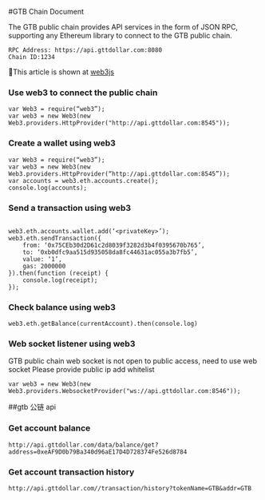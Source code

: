 #GTB Chain Document

The GTB public chain provides API services in the form of JSON RPC, supporting any Ethereum library to connect to the GTB public chain.

```
RPC Address: https://api.gttdollar.com:8080
Chain ID:1234
```
This article is shown at [web3js](https://web3js.readthedocs.io/en/1.0/#)

### Use web3 to connect the public chain

```
var Web3 = require(“web3”);
var web3 = new Web3(new Web3.providers.HttpProvider("http://api.gttdollar.com:8545"));
```

### Create a wallet using web3

```
var Web3 = require(“web3”);
var web3 = new Web3(new Web3.providers.HttpProvider(“http://api.gttdollar.com:8545”));
var accounts = web3.eth.accounts.create();
console.log(accounts);
```

### Send a transaction using web3

```

web3.eth.accounts.wallet.add(‘<privateKey>’);
web3.eth.sendTransaction({
    from: ‘0x75CEb30d2D61c2d8039f3282d3b4f0395670b765’,
    to: ‘0xb0dfc9aa515d935058da8fc44631ac055a3b7fb5’,
    value: ‘1’,
    gas: 2000000
}).then(function (receipt) {
    console.log(receipt);
});

```

### Check balance using web3

```
web3.eth.getBalance(currentAccount).then(console.log)
```

### Web socket listener using web3

GTB public chain web socket is not open to public access, need to use web socket Please provide public ip add whitelist

```
var web3 = new Web3(new Web3.providers.WebsocketProvider("ws://api.gttdollar.com:8546"));
```
##gtb 公链 api

### Get account balance

```
http://api.gttdollar.com/data/balance/get?address=0xeAF9D0b79Ba340d96aE17D4D728374Fe526d8784
```

### Get account transaction history
```
http://api.gttdollar.com//transaction/history?tokenName=GTB&addr=GTB
```
